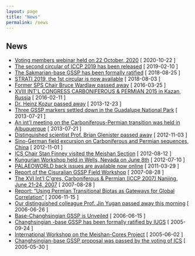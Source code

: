 ```yaml
---
layout: page
title: "News"
permalink: /news
---
```

## News
* [Voting members webinar held on 22 October, 2020](http://stratigraphy.org/subcommission-permian/pages/news/2020-10-22) [ 2020-10-22 ]
* [The second circular of ICCP 2019 has been released](http://stratigraphy.org/subcommission-permian/news/2019-02-10) [ 2019-02-10 ]
* [The Sakmarian-base GSSP has been formally ratified](http://stratigraphy.org/subcommission-permian/news/2018-08-25) [ 2018-08-25 ]
* [STRATI 2019, the 1st circular is now available](http://stratigraphy.org/subcommission-permian/news/2018-08-03) [ 2018-08-03 ]
* [Former SPS Chair Bruce Wardlaw passed away](http://stratigraphy.org/subcommission-permian/news/2016-03-25) [ 2016-03-25 ]
* [XVIII INT'L CONGRESS CARBONIFEROUS & PERMIAN 2015 in Kazan, Russia](http://stratigraphy.org/subcommission-permian/news/2016-02-11) [ 2016-02-11 ]
* [Dr. Heinz Kozur passed away](http://stratigraphy.org/subcommission-permian/news/2013-12-23) [ 2013-12-23 ]
* [Three GSSP markers settled down in the Guadalupe National Park](http://stratigraphy.org/subcommission-permian/news/2013-07-21-guadalupe) [ 2013-07-21 ]
* [An int'l meeting on the Carboniferous-Permian transition was held in Albuquerque](http://stratigraphy.org/subcommission-permian/news/2013-07-21) [ 2013-07-21 ]
* [Distinguished scientist Prof. Brian Glenister passed away](http://stratigraphy.org/subcommission-permian/news/2012-11-03) [ 2012-11-03 ]
* [Sino-German field excursion on Carboniferous and Permian sequences, China](http://stratigraphy.org/subcommission-permian/news/2012-11-01) [ 2012-11-01 ]
* [ICS Chair Stan Finney visited the Meishan Section](http://stratigraphy.org/subcommission-permian/news/2012-08-12) [ 2012-08-12 ]
* [Kungurian Workshop held in Wells, Nevada on June 8th](http://stratigraphy.org/subcommission-permian/news/2012-07-10) [ 2012-07-10 ]
* [PALAEOWORLD back issues are available now online](http://stratigraphy.org/subcommission-permian/news/2011-03-29) [ 2011-03-29 ]
* [Report of the Cisuralian GSSP Field Workshop](http://stratigraphy.org/subcommission-permian/news/2007-08-28-workshop) [ 2007-08-28 ]
* [The XVI Int'l C'gres, Carboniferous & Permian (ICCP 2007) Nanjing, June 21-24, 2007](http://stratigraphy.org/subcommission-permian/news/2007-08-28) [ 2007-08-28 ]
* [Report: “Using Permian Transitional Biotas as Gateways for Global Correlation”](http://stratigraphy.org/subcommission-permian/news/2006-11-15) [ 2006-11-15 ]
* [Our distinguished colleague Prof. Jin Yugan passed away this morning](http://stratigraphy.org/subcommission-permian/news/2006-06-26) [ 2006-06-26 ]
* [Base-Changhsingian GSSP is Unveiled](http://stratigraphy.org/subcommission-permian/news/2006-06-15) [ 2006-06-15 ]
* [Changhsingian -base GSSP has been formally ratified by IUGS](http://stratigraphy.org/subcommission-permian/news/2005-09-24) [ 2005-09-24 ]
* [International Workshop on the Meishan-Cores Project](http://stratigraphy.org/subcommission-permian/news/2005-06-02) [ 2005-06-02 ]
* [Changhsingian-base GSSP proposal was passed by the voting of ICS](http://stratigraphy.org/subcommission-permian/news/2005-05-30) [ 2005-05-30 ]
